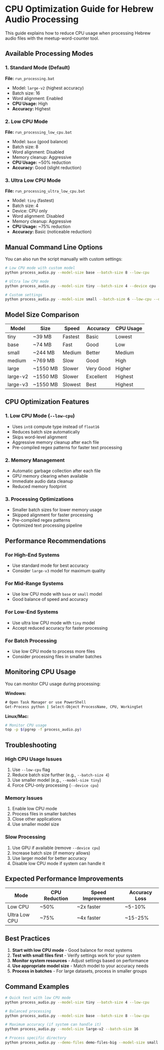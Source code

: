 # CPU Optimization Guide for Hebrew Audio Processing

This guide explains how to reduce CPU usage when processing Hebrew audio files with the meetup-word-counter tool.

## Available Processing Modes

### 1. Standard Mode (Default)
**File:** `run_processing.bat`
- Model: `large-v2` (highest accuracy)
- Batch size: 16
- Word alignment: Enabled
- **CPU Usage:** High
- **Accuracy:** Highest

### 2. Low CPU Mode
**File:** `run_processing_low_cpu.bat`
- Model: `base` (good balance)
- Batch size: 8
- Word alignment: Disabled
- Memory cleanup: Aggressive
- **CPU Usage:** ~50% reduction
- **Accuracy:** Good (slight reduction)

### 3. Ultra Low CPU Mode
**File:** `run_processing_ultra_low_cpu.bat`
- Model: `tiny` (fastest)
- Batch size: 4
- Device: CPU only
- Word alignment: Disabled
- Memory cleanup: Aggressive
- **CPU Usage:** ~75% reduction
- **Accuracy:** Basic (noticeable reduction)

## Manual Command Line Options

You can also run the script manually with custom settings:

```bash
# Low CPU mode with custom model
python process_audio.py --model-size base --batch-size 8 --low-cpu

# Ultra low CPU mode
python process_audio.py --model-size tiny --batch-size 4 --device cpu --low-cpu

# Custom settings
python process_audio.py --model-size small --batch-size 6 --low-cpu --demo-files demo-files-big
```

## Model Size Comparison

| Model | Size | Speed | Accuracy | CPU Usage |
|-------|------|-------|----------|-----------|
| tiny | ~39 MB | Fastest | Basic | Lowest |
| base | ~74 MB | Fast | Good | Low |
| small | ~244 MB | Medium | Better | Medium |
| medium | ~769 MB | Slow | Good | High |
| large | ~1550 MB | Slower | Very Good | Higher |
| large-v2 | ~1550 MB | Slower | Excellent | Highest |
| large-v3 | ~1550 MB | Slowest | Best | Highest |

## CPU Optimization Features

### 1. Low CPU Mode (`--low-cpu`)
- Uses `int8` compute type instead of `float16`
- Reduces batch size automatically
- Skips word-level alignment
- Aggressive memory cleanup after each file
- Pre-compiled regex patterns for faster text processing

### 2. Memory Management
- Automatic garbage collection after each file
- GPU memory clearing when available
- Immediate audio data cleanup
- Reduced memory footprint

### 3. Processing Optimizations
- Smaller batch sizes for lower memory usage
- Skipped alignment for faster processing
- Pre-compiled regex patterns
- Optimized text processing pipeline

## Performance Recommendations

### For High-End Systems
- Use standard mode for best accuracy
- Consider `large-v3` model for maximum quality

### For Mid-Range Systems
- Use low CPU mode with `base` or `small` model
- Good balance of speed and accuracy

### For Low-End Systems
- Use ultra low CPU mode with `tiny` model
- Accept reduced accuracy for faster processing

### For Batch Processing
- Use low CPU mode to process more files
- Consider processing files in smaller batches

## Monitoring CPU Usage

You can monitor CPU usage during processing:

**Windows:**
```cmd
# Open Task Manager or use PowerShell
Get-Process python | Select-Object ProcessName, CPU, WorkingSet
```

**Linux/Mac:**
```bash
# Monitor CPU usage
top -p $(pgrep -f process_audio.py)
```

## Troubleshooting

### High CPU Usage Issues
1. Use `--low-cpu` flag
2. Reduce batch size further (e.g., `--batch-size 4`)
3. Use smaller model (e.g., `--model-size tiny`)
4. Force CPU-only processing (`--device cpu`)

### Memory Issues
1. Enable low CPU mode
2. Process files in smaller batches
3. Close other applications
4. Use smaller model size

### Slow Processing
1. Use GPU if available (remove `--device cpu`)
2. Increase batch size (if memory allows)
3. Use larger model for better accuracy
4. Disable low CPU mode if system can handle it

## Expected Performance Improvements

| Mode | CPU Reduction | Speed Improvement | Accuracy Loss |
|------|---------------|-------------------|---------------|
| Low CPU | ~50% | ~2x faster | ~5-10% |
| Ultra Low CPU | ~75% | ~4x faster | ~15-25% |

## Best Practices

1. **Start with low CPU mode** - Good balance for most systems
2. **Test with small files first** - Verify settings work for your system
3. **Monitor system resources** - Adjust settings based on performance
4. **Use appropriate model size** - Match model to your accuracy needs
5. **Process in batches** - For large datasets, process in smaller groups

## Command Examples

```bash
# Quick test with low CPU mode
python process_audio.py --model-size tiny --batch-size 4 --low-cpu

# Balanced processing
python process_audio.py --model-size base --batch-size 8 --low-cpu

# Maximum accuracy (if system can handle it)
python process_audio.py --model-size large-v2 --batch-size 16

# Process specific directory
python process_audio.py --demo-files demo-files-big --model-size small --low-cpu
```
